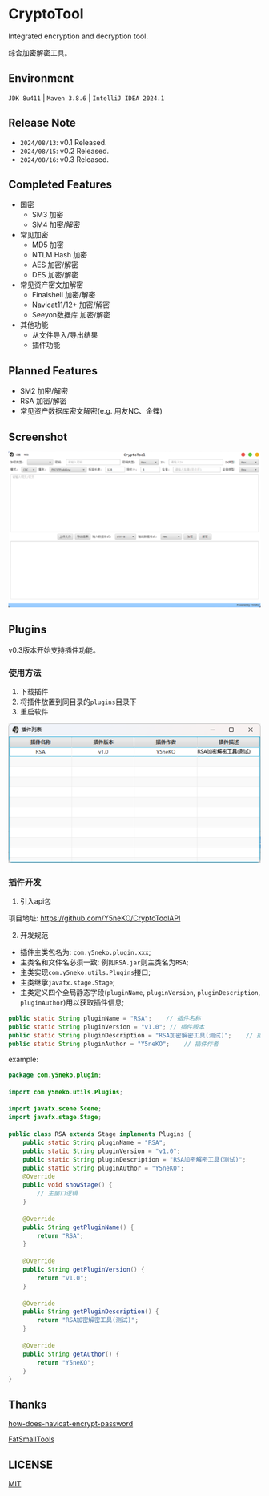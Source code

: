 # CryptoTool
Integrated encryption and decryption tool.

综合加密解密工具。

## Environment
`JDK 8u411` | `Maven 3.8.6` | `IntelliJ IDEA 2024.1`

## Release Note
- `2024/08/13`: v0.1 Released.
- `2024/08/15`: v0.2 Released.
- `2024/08/16`: v0.3 Released.

## Completed Features
- 国密
  - SM3 加密
  - SM4 加密/解密
- 常见加密
  - MD5 加密
  - NTLM Hash 加密
  - AES 加密/解密
  - DES 加密/解密
- 常见资产密文加解密
  - Finalshell 加密/解密
  - Navicat11/12+ 加密/解密
  - Seeyon数据库 加密/解密
- 其他功能
  - 从文件导入/导出结果
  - 插件功能

## Planned Features
- SM2 加密/解密
- RSA 加密/解密
- 常见资产数据库密文解密(e.g. 用友NC、金蝶)

## Screenshot
![img.png](image/Screenshot.png)

## Plugins
v0.3版本开始支持插件功能。

### 使用方法
1. 下载插件
2. 将插件放置到同目录的`plugins`目录下
3. 重启软件

![img.png](image/plugins.png)

### 插件开发
1. 引入api包

项目地址: https://github.com/Y5neKO/CryptoToolAPI

2. 开发规范

- 插件主类包名为: `com.y5neko.plugin.xxx`;
- 主类名和文件名必须一致: 例如`RSA.jar`则主类名为`RSA`;
- 主类实现`com.y5neko.utils.Plugins`接口;
- 主类继承`javafx.stage.Stage`;
- 主类定义四个全局静态字段(`pluginName`, `pluginVersion`, `pluginDescription`, `pluginAuthor`)用以获取插件信息;

```java
public static String pluginName = "RSA";    // 插件名称
public static String pluginVersion = "v1.0"; // 插件版本
public static String pluginDescription = "RSA加密解密工具(测试)";    // 插件描述
public static String pluginAuthor = "Y5neKO";    // 插件作者
```

example:

```java
package com.y5neko.plugin;

import com.y5neko.utils.Plugins;

import javafx.scene.Scene;
import javafx.stage.Stage;

public class RSA extends Stage implements Plugins {
    public static String pluginName = "RSA";
    public static String pluginVersion = "v1.0";
    public static String pluginDescription = "RSA加密解密工具(测试)";
    public static String pluginAuthor = "Y5neKO";
    @Override
    public void showStage() {
        // 主窗口逻辑
    }

    @Override
    public String getPluginName() {
        return "RSA";
    }

    @Override
    public String getPluginVersion() {
        return "v1.0";
    }

    @Override
    public String getPluginDescription() {
        return "RSA加密解密工具(测试)";
    }

    @Override
    public String getAuthor() {
        return "Y5neKO";
    }
}
```

## Thanks
[how-does-navicat-encrypt-password](https://github.com/HyperSine/how-does-navicat-encrypt-password)

[FatSmallTools](https://github.com/tianhe1986/FatSmallTools)

## LICENSE
[MIT](LICENSE)